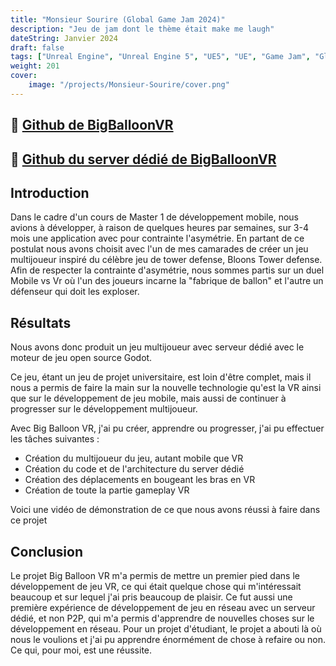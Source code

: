 ```yaml
---
title: "Monsieur Sourire (Global Game Jam 2024)"
description: "Jeu de jam dont le thème était make me laugh"
dateString: Janvier 2024
draft: false
tags: ["Unreal Engine", "Unreal Engine 5", "UE5", "UE", "Game Jam", "Global Game Jam", "GGJ"]
weight: 201
cover:
    image: "/projects/Monsieur-Sourire/cover.png"
---
```


## 🔗 [Github de BigBalloonVR](https://github.com/LuxemTheFez/BigBalloonVR)
## 🔗 [Github du server dédié de BigBalloonVR](https://github.com/LuxemTheFez/ServerBigBalloon)

## Introduction
Dans le cadre d'un cours de Master 1 de développement mobile, nous avions à développer, à raison de quelques heures par semaines, sur 3-4 mois une application avec pour contrainte l'asymétrie. En partant de ce postulat nous avons choisit avec l'un de mes camarades de créer un jeu multijoueur inspiré du célèbre jeu de tower defense, Bloons Tower defense. Afin de respecter la contrainte d'asymétrie, nous sommes partis sur un duel Mobile vs Vr où l'un des joueurs incarne la "fabrique de ballon" et l'autre un défenseur qui doit les exploser.

## Résultats
Nous avons donc produit un jeu multijoueur avec serveur dédié avec le moteur de jeu open source Godot. 

Ce jeu, étant un jeu de projet universitaire, est loin d'être complet, mais il nous a permis de faire la main sur la nouvelle technologie qu'est la VR ainsi que sur le développement de jeu mobile, mais aussi de continuer à progresser sur le développement multijoueur.

Avec Big Balloon VR, j'ai pu créer, apprendre ou progresser, j'ai pu effectuer les tâches suivantes :
- Création du multijoueur du jeu, autant mobile que VR
- Création du code et de l'architecture du server dédié
- Création des déplacements en bougeant les bras en VR 
- Création de toute la partie gameplay VR

Voici une vidéo de démonstration de ce que nous avons réussi à faire dans ce projet


## Conclusion

Le projet Big Balloon VR m'a permis de mettre un premier pied dans le développement de jeu VR, ce qui était quelque chose qui m'intéressait beaucoup et sur lequel j'ai pris beaucoup de plaisir. Ce fut aussi une première expérience de développement de jeu en réseau avec un serveur dédié, et non P2P, qui m'a permis d'apprendre de nouvelles choses sur le développement en réseau.
Pour un projet d'étudiant, le projet a abouti là où nous le voulions et j'ai pu apprendre énormément de chose à refaire ou non. Ce qui, pour moi, est une réussite.